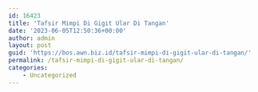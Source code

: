 ```yaml
---
id: 16423
title: 'Tafsir Mimpi Di Gigit Ular Di Tangan'
date: '2023-06-05T12:50:36+00:00'
author: admin
layout: post
guid: 'https://bos.awn.biz.id/tafsir-mimpi-di-gigit-ular-di-tangan/'
permalink: /tafsir-mimpi-di-gigit-ular-di-tangan/
categories:
    - Uncategorized
---
```


